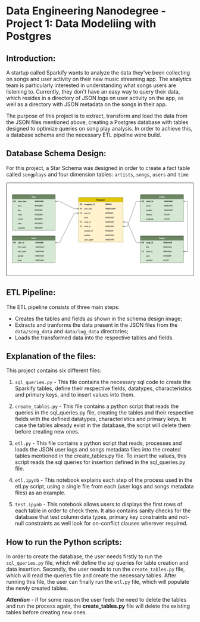 # Data Engineering Nanodegree - Project 1: Data Modeliing with Postgres

## Introduction:

A startup called Sparkify wants to analyze the data they've been collecting on songs and user activity on their new music streaming app. The analytics team is particularly interested in understanding what songs users are listening to. Currently, they don't have an easy way to query their data, which resides in a directory of JSON logs on user activity on the app, as well as a directory with JSON metadata on the songs in their app.

The purpose of this project is to extract, transform and load the data from the JSON files mentioned above, creating a Postgres database with tables designed to optimize queries on song play analysis. In order to achieve this, a database schema and the necessary ETL pipeline were build.


## Database Schema Design:

For this project, a Star Schema was designed in order to create a fact table called `songplays` and four dimension tables: `artists`, `songs`, `users` and `time`

<img src="Database-schema.jpg"
     alt="Database Schema Design"
/>


## ETL Pipeline:

The ETL pipeline consists of three main steps:
- Creates the tables and fields as shown in the schema design image;
- Extracts and tranforms the data present in the JSON files from the `data/song_data` and `data/log_data` directories;
- Loads the transformed data into the respective tables and fields.


## Explanation of the files:

This project contains six different files:

1. `sql_queries.py` - 
This file contains the necessary sql code to create the Sparkify tables, define their respective fields, datatypes, characteristics and primary keys, and to insert values into them.  

2. `create_tables.py` - 
This file contains a python script that reads the queries in the sql_queries.py file, creating the tables and their respective fields with the defined datatypes, characteristics and primary keys. In case the tables already exist in the database, the script will delete them before creating new ones.

3. `etl.py` - 
This file contains a python script that reads, processes and loads the JSON user logs and songs metadata files into the created tables mentioned in the create_tables.py file. To insert the values, this script reads the sql queries for insertion defined in the sql_queries.py file.

4. `etl.ipynb` - 
This notebook explains each step of the process used in the etl.py script, using a single file from each (user logs and songs metadata files) as an example.

5. `test.ipynb` - 
This notebook allows users to displays the first rows of each table in order to check them. It also contains sanity checks for the database that test column data types, primary key constraints and not-null constraints as well look for on-conflict clauses wherever required.


## How to run the Python scripts:

In order to create the database, the user needs firstly to run the `sql_queries.py` file, which will define the sql queries for table creation and data insertion. Secondly, the user needs to run the `create_tables.py` file, which will read the queries file and create the necessary tables. After running this file, the user can finally run the `etl.py` file, which will populate the newly created tables. 

***Attention*** - if for some reason the user feels the need to delete the tables and run the process again, the **create_tables.py** file will delete the existing tables before creating new ones.
